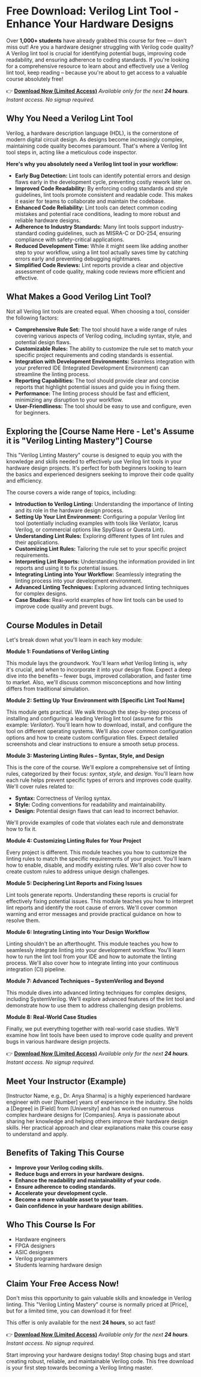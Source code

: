 # Free Download: Verilog Lint Tool - Enhance Your Hardware Designs

Over **1,000+ students** have already grabbed this course for free — don’t miss out! Are you a hardware designer struggling with Verilog code quality? A Verilog lint tool is crucial for identifying potential bugs, improving code readability, and ensuring adherence to coding standards. If you're looking for a comprehensive resource to learn about and effectively use a Verilog lint tool, keep reading – because you're about to get access to a valuable course absolutely free!

👉 [**Download Now (Limited Access)**](https://udemywork.com/verilog-lint-tool)
_Available only for the next **24 hours**. Instant access. No signup required._

## Why You Need a Verilog Lint Tool

Verilog, a hardware description language (HDL), is the cornerstone of modern digital circuit design. As designs become increasingly complex, maintaining code quality becomes paramount. That's where a Verilog lint tool steps in, acting like a meticulous code inspector.

**Here's why you absolutely need a Verilog lint tool in your workflow:**

*   **Early Bug Detection:** Lint tools can identify potential errors and design flaws early in the development cycle, preventing costly rework later on.
*   **Improved Code Readability:** By enforcing coding standards and style guidelines, lint tools promote consistent and readable code. This makes it easier for teams to collaborate and maintain the codebase.
*   **Enhanced Code Reliability:** Lint tools can detect common coding mistakes and potential race conditions, leading to more robust and reliable hardware designs.
*   **Adherence to Industry Standards:** Many lint tools support industry-standard coding guidelines, such as MISRA-C or DO-254, ensuring compliance with safety-critical applications.
*   **Reduced Development Time:** While it might seem like adding another step to your workflow, using a lint tool actually saves time by catching errors early and preventing debugging nightmares.
*   **Simplified Code Reviews:** Lint reports provide a clear and objective assessment of code quality, making code reviews more efficient and effective.

## What Makes a Good Verilog Lint Tool?

Not all Verilog lint tools are created equal. When choosing a tool, consider the following factors:

*   **Comprehensive Rule Set:** The tool should have a wide range of rules covering various aspects of Verilog coding, including syntax, style, and potential design flaws.
*   **Customizable Rules:** The ability to customize the rule set to match your specific project requirements and coding standards is essential.
*   **Integration with Development Environments:** Seamless integration with your preferred IDE (Integrated Development Environment) can streamline the linting process.
*   **Reporting Capabilities:** The tool should provide clear and concise reports that highlight potential issues and guide you in fixing them.
*   **Performance:** The linting process should be fast and efficient, minimizing any disruption to your workflow.
*   **User-Friendliness:** The tool should be easy to use and configure, even for beginners.

## Exploring the [Course Name Here - Let's Assume it is "Verilog Linting Mastery"] Course

This "Verilog Linting Mastery" course is designed to equip you with the knowledge and skills needed to effectively use Verilog lint tools in your hardware design projects. It's perfect for both beginners looking to learn the basics and experienced designers seeking to improve their code quality and efficiency.

The course covers a wide range of topics, including:

*   **Introduction to Verilog Linting:** Understanding the importance of linting and its role in the hardware design process.
*   **Setting Up Your Lint Environment:** Configuring a popular Verilog lint tool (potentially including examples with tools like Verilator, Icarus Verilog, or commercial options like SpyGlass or Questa Lint).
*   **Understanding Lint Rules:** Exploring different types of lint rules and their applications.
*   **Customizing Lint Rules:** Tailoring the rule set to your specific project requirements.
*   **Interpreting Lint Reports:** Understanding the information provided in lint reports and using it to fix potential issues.
*   **Integrating Linting into Your Workflow:** Seamlessly integrating the linting process into your development environment.
*   **Advanced Linting Techniques:** Exploring advanced linting techniques for complex designs.
*   **Case Studies:** Real-world examples of how lint tools can be used to improve code quality and prevent bugs.

## Course Modules in Detail

Let's break down what you'll learn in each key module:

**Module 1: Foundations of Verilog Linting**

This module lays the groundwork. You'll learn *what* Verilog linting is, *why* it's crucial, and *when* to incorporate it into your design flow. Expect a deep dive into the benefits – fewer bugs, improved collaboration, and faster time to market. Also, we'll discuss common misconceptions and how linting differs from traditional simulation.

**Module 2: Setting Up Your Environment with [Specific Lint Tool Name]**

This module gets practical. We walk through the step-by-step process of installing and configuring a leading Verilog lint tool (assume for this example: *Verilator*). You'll learn how to download, install, and configure the tool on different operating systems. We'll also cover common configuration options and how to create custom configuration files. Expect detailed screenshots and clear instructions to ensure a smooth setup process.

**Module 3: Mastering Linting Rules – Syntax, Style, and Design**

This is the core of the course. We'll explore a comprehensive set of linting rules, categorized by their focus: *syntax*, *style*, and *design*. You'll learn how each rule helps prevent specific types of errors and improves code quality. We'll cover rules related to:

*   **Syntax:** Correctness of Verilog syntax.
*   **Style:** Coding conventions for readability and maintainability.
*   **Design:** Potential design flaws that can lead to incorrect behavior.

We'll provide examples of code that violates each rule and demonstrate how to fix it.

**Module 4: Customizing Linting Rules for Your Project**

Every project is different. This module teaches you how to customize the linting rules to match the specific requirements of your project. You'll learn how to enable, disable, and modify existing rules. We'll also cover how to create custom rules to address unique design challenges.

**Module 5: Deciphering Lint Reports and Fixing Issues**

Lint tools generate reports. Understanding these reports is crucial for effectively fixing potential issues. This module teaches you how to interpret lint reports and identify the root cause of errors. We'll cover common warning and error messages and provide practical guidance on how to resolve them.

**Module 6: Integrating Linting into Your Design Workflow**

Linting shouldn't be an afterthought. This module teaches you how to seamlessly integrate linting into your development workflow. You'll learn how to run the lint tool from your IDE and how to automate the linting process. We'll also cover how to integrate linting into your continuous integration (CI) pipeline.

**Module 7: Advanced Techniques – SystemVerilog and Beyond**

This module dives into advanced linting techniques for complex designs, including SystemVerilog. We'll explore advanced features of the lint tool and demonstrate how to use them to address challenging design problems.

**Module 8: Real-World Case Studies**

Finally, we put everything together with real-world case studies. We'll examine how lint tools have been used to improve code quality and prevent bugs in various hardware design projects.

👉 [**Download Now (Limited Access)**](https://udemywork.com/verilog-lint-tool)
_Available only for the next **24 hours**. Instant access. No signup required._

## Meet Your Instructor (Example)

[Instructor Name, e.g., Dr. Anya Sharma] is a highly experienced hardware engineer with over [Number] years of experience in the industry. She holds a [Degree] in [Field] from [University] and has worked on numerous complex hardware designs for [Companies]. Anya is passionate about sharing her knowledge and helping others improve their hardware design skills. Her practical approach and clear explanations make this course easy to understand and apply.

## Benefits of Taking This Course

*   **Improve your Verilog coding skills.**
*   **Reduce bugs and errors in your hardware designs.**
*   **Enhance the readability and maintainability of your code.**
*   **Ensure adherence to coding standards.**
*   **Accelerate your development cycle.**
*   **Become a more valuable asset to your team.**
*   **Gain confidence in your hardware design abilities.**

## Who This Course Is For

*   Hardware engineers
*   FPGA designers
*   ASIC designers
*   Verilog programmers
*   Students learning hardware design

## Claim Your Free Access Now!

Don't miss this opportunity to gain valuable skills and knowledge in Verilog linting. This "Verilog Linting Mastery" course is normally priced at [Price], but for a limited time, you can download it for free!

This offer is only available for the next **24 hours**, so act fast!

👉 [**Download Now (Limited Access)**](https://udemywork.com/verilog-lint-tool)
_Available only for the next **24 hours**. Instant access. No signup required._

Start improving your hardware designs today! Stop chasing bugs and start creating robust, reliable, and maintainable Verilog code. This free download is your first step towards becoming a Verilog linting master.
